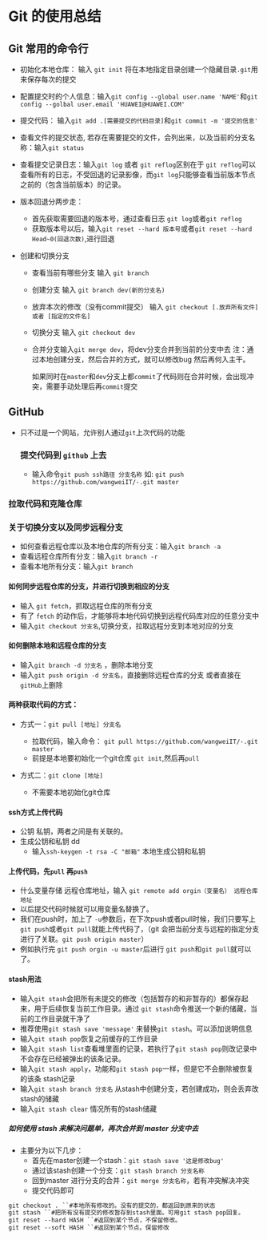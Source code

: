 # Git 的使用总结

## Git 常用的命令行
+ 初始化本地仓库： 输入 `git init` 将在本地指定目录创建一个隐藏目录`.git`用来保存每次的提交

+ 配置提交时的个人信息：输入`git config --global user.name 'NAME'`和`git config --golbal user.email 'HUAWEI@HUAWEI.COM'`

+ 提交代码： 输入`git add .[需要提交的代码目录]`和`git commit -m '提交的信息'`

+ 查看文件的提交状态, 若存在需要提交的文件，会列出来，以及当前的分支名称：输入`git status`

+ 查看提交记录日志：输入`git log` 或者 `git reflog`区别在于 `git reflog`可以查看所有的日志，不受回退的记录影像，而`git log`只能够查看当前版本节点之前的（包含当前版本）的记录。

+ 版本回退分两步走：
  - 首先获取需要回退的版本号，通过查看日志 `git log`或者`git reflog`
  - 获取版本号以后，输入`git reset --hard 版本号`或者`git reset --hard Head~0(回退次数)`,进行回退 

+ 创建和切换分支
  - 查看当前有哪些分支 输入 `git branch`

  - 创建分支 输入 `git branch dev(新的分支名)`

  - 放弃本次的修改（没有commit提交） 输入 `git checkout [.放弃所有文件] 或者 [指定的文件名]`

  - 切换分支 输入 `git checkout dev` 

  - 合并分支输入`git merge dev`，将dev分支合并到当前的分支中去  注：通过本地创建分支，然后合并的方式，就可以修改bug 然后再何入主干。

    如果同时在`master`和`dev`分支上都`commit`了代码则在合并时候，会出现冲突，需要手动处理后再`commit`提交
    
## GitHub
+ 只不过是一个网站，允许别人通过`git`上次代码的功能

  ### 提交代码到 `github` 上去
  + 输入命令`git push ssh路径 分支名称`
    如: `git push https://github.com/wangweiIT/-.git master`
    
### 拉取代码和克隆仓库

### 关于切换分支以及同步远程分支
  + 如何查看远程仓库以及本地仓库的所有分支：输入`git branch -a`
  + 查看远程仓库所有分支：输入`git branch -r`
  + 查看本地所有分支：输入`git branch`
#### 如何同步远程仓库的分支，并进行切换到相应的分支
  + 输入 `git fetch`，抓取远程仓库的所有分支
  + 有了 `fetch` 的动作后，才能够将本地代码切换到远程代码库对应的任意分支中
  + 输入`git checkout 分支名`,切换分支，拉取远程分支到本地对应的分支
#### 如何删除本地和远程仓库的分支
  + 输入`git branch -d 分支名` ，删除本地分支
  + 输入`git push origin -d 分支名`，直接删除远程仓库的分支 或者直接在`gitHub`上删除
#### 两种获取代码的方式：
  + 方式一：`git pull [地址] 分支名`
    - 拉取代码，输入命令： `git pull https://github.com/wangweiIT/-.git master `
    - 前提是本地要初始化一个git仓库 `git init`,然后再`pull`

  + 方式二：`git clone [地址]`
    - 不需要本地初始化git仓库
#### ssh方式上传代码
- 公钥 私钥，两者之间是有关联的。
- 生成公钥和私钥 dd 
  + 输入`ssh-keygen -t rsa -C "邮箱"` 本地生成公钥和私钥

#### 上传代码，先`pull` 再`push`
  + 什么变量存储 远程仓库地址，输入 `git remote add orgin（变量名） 远程仓库地址`
  + 以后提交代码时候就可以用变量名替换了。
  + 我们在push时，加上了 `-u`参数后，在下次push或者pull时候，我们只要写上 `git push`或者`git pull`就能上传代码了，（git 会把当前分支与远程的指定分支进行了关联。`git push origin master`）
  + 例如执行完 `git push orgin -u master`后进行 `git push`和`git pull`就可以了。

#### stash用法
  + 输入`git stash`会把所有未提交的修改（包括暂存的和非暂存的）都保存起来，用于后续恢复当前工作目录。通过 `git stash`命令推送一个新的储藏，当前的工作目录就干净了
  + 推荐使用`git stash save 'message'` 来替换`git stash`。可以添加说明信息
  + 输入`git stash pop`恢复之前缓存的工作目录
  + 输入`git stash list`查看堆里面的记录，若执行了`git stash pop`则改记录中不会存在已经被弹出的该条记录。
  + 输入`git stash apply`，功能和`git stash pop`一样，但是它不会删除被恢复的该条 stash记录
  + 输入`git stash branch 分支名` 从stash中创建分支，若创建成功，则会丢弃改stash的储藏
  + 输入`git stash clear` 情况所有的stash储藏
##### 如何使用 stash 来解决问题单，再次合并到 master 分支中去
  + 主要分为以下几步：
    - 首先在master创建一个stash：`git stash save '这是修改bug'`
    - 通过该stash创建一个分支：`git stash branch 分支名称`
    - 回到master 进行分支的合并：`git merge 分支名称`，若有冲突解决冲突
    - 提交代码即可






















  ```md
  git checkout . ``#本地所有修改的。没有的提交的，都返回到原来的状态
  git stash ``#把所有没有提交的修改暂存到stash里面。可用git stash pop回复。
  git reset --hard HASH ``#返回到某个节点，不保留修改。
  git reset --soft HASH ``#返回到某个节点。保留修改
  ```
